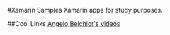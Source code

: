 #Xamarin Samples
Xamarin apps for study purposes.

##Cool Links
[Angelo Belchior's videos](https://www.youtube.com/user/angelobelchior/playlists)

